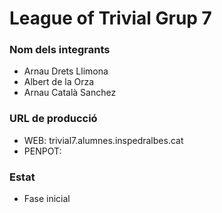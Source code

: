 # League of Trivial Grup 7

### Nom dels integrants

- Arnau Drets Llimona
- Albert de la Orza
- Arnau Català Sanchez

### URL de producció

- WEB: trivial7.alumnes.inspedralbes.cat
- PENPOT:

### Estat

- Fase inicial
